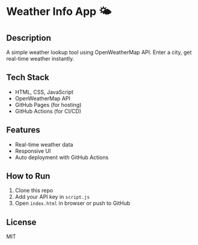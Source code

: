 # Weather Info App 🌤️

## Description
A simple weather lookup tool using OpenWeatherMap API. Enter a city, get real-time weather instantly.

## Tech Stack
- HTML, CSS, JavaScript
- OpenWeatherMap API
- GitHub Pages (for hosting)
- GitHub Actions (for CI/CD)

## Features
- Real-time weather data
- Responsive UI
- Auto deployment with GitHub Actions

## How to Run
1. Clone this repo
2. Add your API key in `script.js`
3. Open `index.html` in browser or push to GitHub

## License
MIT
